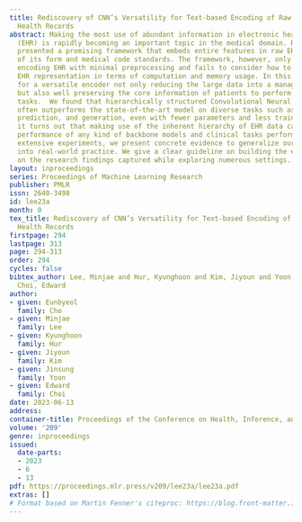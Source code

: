 ```yaml
---
title: Rediscovery of CNN’s Versatility for Text-based Encoding of Raw Electronic
  Health Records
abstract: Making the most use of abundant information in electronic health records
  (EHR) is rapidly becoming an important topic in the medical domain. Recent work
  presented a promising framework that embeds entire features in raw EHR data regardless
  of its form and medical code standards. The framework, however, only focuses on
  encoding EHR with minimal preprocessing and fails to consider how to learn efficient
  EHR representation in terms of computation and memory usage. In this paper, we search
  for a versatile encoder not only reducing the large data into a manageable size
  but also well preserving the core information of patients to perform diverse clinical
  tasks.  We found that hierarchically structured Convolutional Neural Network (CNN)
  often outperforms the state-of-the-art model on diverse tasks such as reconstruction,
  prediction, and generation, even with fewer parameters and less training time. Moreover,
  it turns out that making use of the inherent hierarchy of EHR data can boost the
  performance of any kind of backbone models and clinical tasks performed. Through
  extensive experiments, we present concrete evidence to generalize our research findings
  into real-world practice. We give a clear guideline on building the encoder based
  on the research findings captured while exploring numerous settings.
layout: inproceedings
series: Proceedings of Machine Learning Research
publisher: PMLR
issn: 2640-3498
id: lee23a
month: 0
tex_title: Rediscovery of CNN’s Versatility for Text-based Encoding of Raw Electronic
  Health Records
firstpage: 294
lastpage: 313
page: 294-313
order: 294
cycles: false
bibtex_author: Lee, Minjae and Hur, Kyunghoon and Kim, Jiyoun and Yoon, Jinsung and
  Choi, Edward
author:
- given: Eunbyeol
  family: Cho
- given: Minjae
  family: Lee
- given: Kyunghoon
  family: Hur
- given: Jiyoun
  family: Kim
- given: Jinsung
  family: Yoon
- given: Edward
  family: Choi
date: 2023-06-13
address:
container-title: Proceedings of the Conference on Health, Inference, and Learning
volume: '209'
genre: inproceedings
issued:
  date-parts:
  - 2023
  - 6
  - 13
pdf: https://proceedings.mlr.press/v209/lee23a/lee23a.pdf
extras: []
# Format based on Martin Fenner's citeproc: https://blog.front-matter.io/posts/citeproc-yaml-for-bibliographies/
---
```

